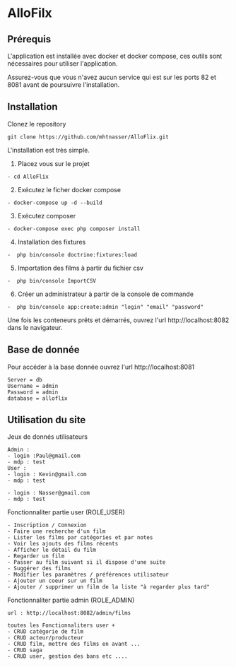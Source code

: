 # AlloFilx




## Prérequis
L'application est installée avec docker et docker compose, ces outils sont nécessaires pour utiliser l'application. 

Assurez-vous que vous n'avez aucun service qui est sur les ports 82 et 8081 avant de poursuivre l'installation.

## Installation
Clonez le repository

~~~
git clone https://github.com/mhtnasser/AlloFlix.git
~~~

L'installation est très simple. 

1. Placez vous sur le projet 
~~~
- cd AlloFlix
~~~
2. Exécutez le ficher docker compose
~~~
- docker-compose up -d --build
~~~

3. Exécutez composer
~~~
- docker-compose exec php composer install
~~~

4. Installation des fixtures 
~~~
-  php bin/console doctrine:fixtures:load
~~~

5. Importation des films à partir du fichier csv
~~~
-  php bin/console ImportCSV
~~~

6. Créer un administrateur à partir de la console de commande 
~~~
-  php bin/console app:create:admin "login" "email" "password"
~~~

Une fois les conteneurs prêts et démarrés, ouvrez l'url http://localhost:8082 dans le navigateur. 


## Base de donnée
Pour accéder à la base donnée ouvrez l'url http://localhost:8081

~~~
Server = db
Username = admin
Password = admin
database = alloflix	
~~~

## Utilisation du site

Jeux de donnés utilisateurs 
~~~
Admin : 
- login :Paul@gmail.com
- mdp : test
User :
- login : Kevin@gmail.com	
- mdp : test

- login : Nasser@gmail.com
- mdp : test
~~~

Fonctionnaliter partie user (ROLE_USER)
~~~
- Inscription / Connexion 
- Faire une recherche d'un film
- Lister les films par catégories et par notes
- Voir les ajouts des films récents 
- Afficher le détail du film
- Regarder un film
- Passer au film suivant si il dispose d'une suite
- Suggérer des films 
- Modifier les paramètres / préférences utilisateur
- Ajouter un coeur sur un film 
- Ajouter / supprimer un film de la liste "à regarder plus tard"
~~~

Fonctionnaliter partie admin (ROLE_ADMIN)

~~~
url : http://localhost:8082/admin/films

toutes les Fonctionnaliters user + 
- CRUD catégorie de film
- CRUD acteur/producteur
- CRUD film, mettre des films en avant ...
- CRUD saga
- CRUD user, gestion des bans etc ....
~~~


